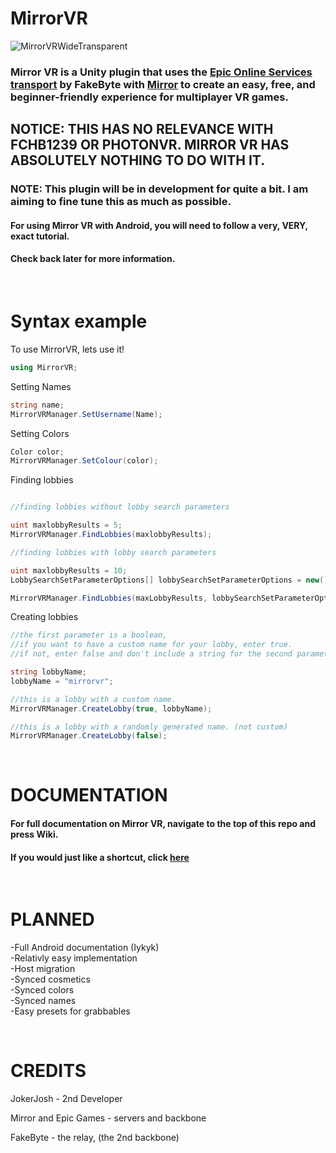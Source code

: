 # MirrorVR
![MirrorVRWideTransparent](https://github.com/rxxyn/MirrorVR/assets/113850083/4ab6122f-45bb-4550-ac9c-d39bc4b7bc71)


### Mirror VR is a Unity plugin that uses the [Epic Online Services transport](https://github.com/FakeByte/EpicOnlineTransport) by FakeByte with [Mirror](https://mirror-networking.gitbook.io/docs/) to create an easy, free, and beginner-friendly experience for multiplayer VR games.

## NOTICE: THIS HAS NO RELEVANCE WITH FCHB1239 OR PHOTONVR. MIRROR VR HAS ABSOLUTELY NOTHING TO DO WITH IT.

### NOTE: This plugin will be in development for quite a bit. I am aiming to fine tune this as much as possible.
#### For using Mirror VR with Android, you will need to follow a very, VERY, exact tutorial.
#### Check back later for more information.

&nbsp;

# Syntax example

To use MirrorVR, lets use it!
```cs
using MirrorVR;
```
Setting Names
```cs
string name;
MirrorVRManager.SetUsername(Name);
```
Setting Colors
```cs
Color color;
MirrorVRManager.SetColour(color);
```
Finding lobbies
```cs

//finding lobbies without lobby search parameters

uint maxlobbyResults = 5;
MirrorVRManager.FindLobbies(maxlobbyResults);

//finding lobbies with lobby search parameters

uint maxlobbyResults = 10;
LobbySearchSetParameterOptions[] lobbySearchSetParameterOptions = new();

MirrorVRManager.FindLobbies(maxLobbyResults, lobbySearchSetParameterOptions);
```

Creating lobbies
```cs
//the first parameter is a boolean,
//if you want to have a custom name for your lobby, enter true.
//if not, enter false and don't include a string for the second parameter.

string lobbyName;
lobbyName = "mirrorvr";

//this is a lobby with a custom name.
MirrorVRManager.CreateLobby(true, lobbyName);

//this is a lobby with a randomly generated name. (not custom)
MirrorVRManager.CreateLobby(false);
```
&nbsp;

# DOCUMENTATION

#### For full documentation on Mirror VR, navigate to the top of this repo and press Wiki.
#### If you would just like a shortcut, click [here](https://github.com/rxxyn/MirrorVR/wiki)

&nbsp;

# PLANNED

-Full Android documentation (Iykyk)<br />
-Relativly easy implementation  <br />
-Host migration <br />
-Synced cosmetics<br />
-Synced colors<br />
-Synced names<br />
-Easy presets for grabbables<br />


&nbsp;
# CREDITS

JokerJosh - 2nd Developer <br />

Mirror and Epic Games - servers and backbone <br />

FakeByte - the relay, (the 2nd backbone) <br />
